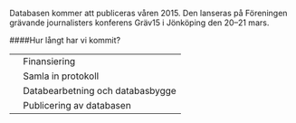 Databasen kommer att publiceras våren 2015. Den lanseras på Föreningen grävande journalisters konferens Gräv15 i Jönköping den 20–21 mars.

####Hur långt har vi kommit?

<table class="checklist table">
<tr>
<td><div class="box"><span class="fui-check fui-icon"></span></div></td>
<td>Finansiering</td>
</tr>
<tr><td><div class="box"><span class="fui-check fui-icon"></span></div></td><td>Samla in protokoll</td></tr>
<tr><td><div class="box"></div></td><td>Databearbetning och databasbygge</td></tr>
<tr><td><div class="box"></div></td><td>Publicering av databasen</td></tr>
</table>
